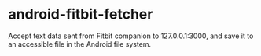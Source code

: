# android-fitbit-fetcher
Accept text data sent from Fitbit companion to 127.0.0.1:3000, and save it to an accessible file in the Android file system.
